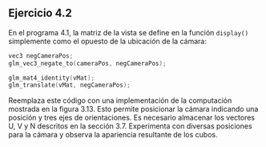 ## Ejercicio 4.2

En el programa 4.1, la matriz de la vista se define en la función `display()` simplemente como el opuesto de la ubicación de la cámara:

```c
vec3 negCameraPos;
glm_vec3_negate_to(cameraPos, negCameraPos);

glm_mat4_identity(vMat);
glm_translate(vMat, negCameraPos);
```

Reemplaza este código con una implementación de la computación mostrada en la figura 3.13. Esto permite posicionar la cámara indicando una posición y tres ejes de orientaciones. Es necesario almacenar los vectores U, V y N descritos en la sección 3.7. Experimenta con diversas posiciones para la cámara y observa la apariencia resultante de los cubos.
